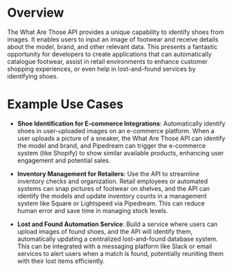 # Overview

The What Are Those API provides a unique capability to identify shoes from images. It enables users to input an image of footwear and receive details about the model, brand, and other relevant data. This presents a fantastic opportunity for developers to create applications that can automatically catalogue footwear, assist in retail environments to enhance customer shopping experiences, or even help in lost-and-found services by identifying shoes.

# Example Use Cases

- **Shoe Identification for E-commerce Integrations**: Automatically identify shoes in user-uploaded images on an e-commerce platform. When a user uploads a picture of a sneaker, the What Are Those API can identify the model and brand, and Pipedream can trigger the e-commerce system (like Shopify) to show similar available products, enhancing user engagement and potential sales.

- **Inventory Management for Retailers**: Use the API to streamline inventory checks and organization. Retail employees or automated systems can snap pictures of footwear on shelves, and the API can identify the models and update inventory counts in a management system like Square or Lightspeed via Pipedream. This can reduce human error and save time in managing stock levels.

- **Lost and Found Automation Service**: Build a service where users can upload images of found shoes, and the API will identify them, automatically updating a centralized lost-and-found database system. This can be integrated with a messaging platform like Slack or email services to alert users when a match is found, potentially reuniting them with their lost items efficiently.
